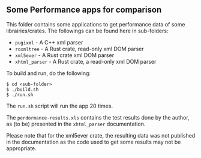 ## Some Performance apps for comparison

This folder contains some applications to get performance data of some librairies/crates. The followings can be found here in sub-folders:

- `pugixml` - A C++ xml parser
- `roxmltree` - A Rust crate, read-only xml DOM parser
- `xml5ever` - A Rust crate xml DOM parser
- `xhtml_parser` - A Rust crate, a read-only xml DOM parser

To build and run, do the following:

```
$ cd <sub-folder>
$ ./build.sh
$ ./run.sh
```

The `run.sh` script will run the app 20 times.

The `perdormance-results.xls` contains the test results done by the author, as (to be) presented in the `xhtml_parser` documentation.

Please note that for the xml5ever crate, the resulting data was not published in the documentation as the code used to get some results may not be appropriate.
